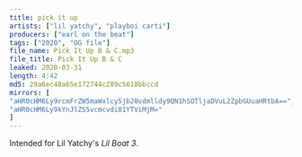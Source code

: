 ```yaml
---
title: pick it up
artists: ["lil yatchy", "playboi carti"]
producers: ["earl on the beat"]
tags: ["2020", "OG file"]
file_name: Pick It Up B & C.mp3
file_title: Pick It Up B & C
leaked: 2020-03-31
length: 4:42
md5: 29a6ec48a65e172744c289c5618bbccd
mirrors: [
"aHR0cHM6Ly9rcmFrZW5maWxlcy5jb20vdmlldy9QN1hSOTljaDVuL2ZpbGUuaHRtbA==",
"aHR0cHM6Ly9kYnJlZS5vcmcvdi81YTViMjM="
]
---
```

Intended for Lil Yatchy's *Lil Boat 3*.
